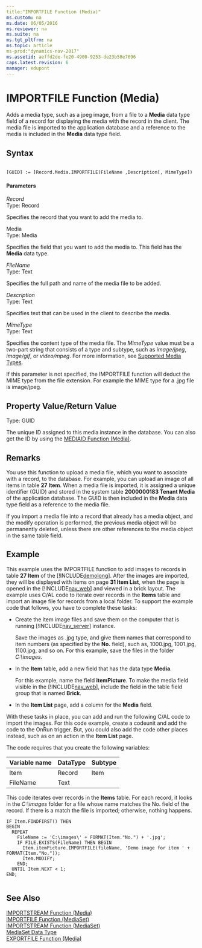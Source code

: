 ```yaml
---
title:"IMPORTFILE Function (Media)"
ms.custom: na
ms.date: 06/05/2016
ms.reviewer: na
ms.suite: na
ms.tgt_pltfrm: na
ms.topic: article
ms-prod:"dynamics-nav-2017"
ms.assetid: aeffd2de-fe20-4900-9253-de23b58e7696
caps.latest.revision: 6
manager: edupont
---
```

# IMPORTFILE Function (Media)
Adds a media type, such as a jpeg image, from a file to a **Media** data type field of a record for displaying the media with the record in the client. The media file is imported to the application database and a reference to the media is included in the **Media** data type field.  
  
## Syntax  
  
```  
  
[GUID] := ]Record.Media.IMPORTFILE(FileName ,Description[, MimeType])  
```  
  
#### Parameters  
 *Record*  
 Type: Record  
  
 Specifies the record that you want to add the media to.  
  
 Media  
 Type: Media  
  
 Specifies the field that you want to add the media to. This field has the **Media** data type.  
  
 *FileName*  
 Type: Text  
  
 Specifies the full path and name of the media file to be added.  
  
 *Description*  
 Type: Text  
  
 Specifies text that can be used in the client to describe the media.  
  
 *MimeType*  
 Type: Text  
  
 Specifies the content type of the media file. The *MimeType* value must be a two\-part string that consists of a type and subtype, such as *image\/jpeg*, *image\/gif*, or *video\/mpeg*. For more information, see [Supported Media Types](Working-With-Media-on-Records.md#SupportedMediaTypes).  
  
 If this parameter is not specified, the IMPORTFILE function will deduct the MIME type from the file extension. For example the MIME type for a .jpg file is image\/jpeg.  
  
## Property Value\/Return Value  
 Type: GUID  
  
 The unique ID assigned to this media instance in the database. You can also get the ID by using the [MEDIAID Function \(Media\)](MEDIAID-Function--Media-.md).  
  
## Remarks  
 You use this function to upload a media file, which you want to associate with a record, to the database. For example, you can upload an image of all items in table **27 Item**. When a media file is imported, it is assigned a unique identifier \(GUID\) and stored in the system table **2000000183 Tenant Media** of the application database. The GUID is then included in the **Media** data type field as a reference to the media file.  
  
 If you import a media file into a record that already has a media object, and the modify operation is performed, the previous media object will be permanently deleted, unless there are other references to the media object in the same table field.  
  
## Example  
 This example uses the IMPORTFILE function to add images to records in table **27 Item** of the [!INCLUDE[demolong](includes/demolong_md.md)]. After the images are imported, they will be displayed with items on page **31 Item List**, when the page is opened in the [!INCLUDE[nav_web](includes/nav_web_md.md)] and viewed in a brick layout. The example uses C\/AL code to iterate over records in the **Items** table and import an image file for records from a local folder. To support the example code that follows, you have to complete these tasks:  
  
-   Create the item image files and save them on the computer that is running [!INCLUDE[nav_server](includes/nav_server_md.md)] instance.  
  
     Save the images as .jpg type, and give them names that correspond to item numbers \(as specified by the **No.** field\), such as, 1000.jpg, 1001.jpg, 1100.jpg, and so on. For this example, save the files in the folder *C:\\images*.  
  
-   In the **Item** table, add a new field that has the data type **Media**.  
  
     For this example, name the field **itemPicture**. To make the media field visible in the [!INCLUDE[nav_web](includes/nav_web_md.md)], include the field in the table field group that is named **Brick**.  
  
-   In the **Item List** page, add a column for the **Media** field.  
  
 With these tasks in place, you can add and run the following C\/AL code to import the images. For this code example, create a codeunit and add the code to the OnRun trigger. But, you could also add the code other places instead, such as on an action in the **Item List** page.  
  
 The code requires that you create the following variables:  
  
|Variable name|DataType|Subtype|  
|-------------------|--------------|-------------|  
|Item|Record|Item|  
|FileName|Text||  
  
 This code iterates over records in the **Items** table. For each record, it looks in the *C:\\images* folder for a file whose name matches the No. field of the record. If there is a match the file is imported; otherwise, nothing happens.  
  
```  
IF Item.FINDFIRST() THEN  
BEGIN  
  REPEAT  
    FileName := 'C:\images\' + FORMAT(Item."No.") + '.jpg';  
    IF FILE.EXISTS(FileName) THEN BEGIN  
      Item.itemPicture.IMPORTFILE(fileName, 'Demo image for item ' + FORMAT(Item."No."));  
      Item.MODIFY;  
    END;  
  UNTIL Item.NEXT < 1;  
END;  
  
```  
  
## See Also  
 [IMPORTSTREAM Function \(Media\)](IMPORTSTREAM-Function--Media-.md)   
 [IMPORTFILE Function \(MediaSet\)](IMPORTFILE-Function--MediaSet-.md)   
 [IMPORTSTREAM Function \(MediaSet\)](IMPORTSTREAM-Function--MediaSet-.md)   
 [MediaSet Data Type](MediaSet-Data-Type.md)   
 [EXPORTFILE Function \(Media\)](EXPORTFILE-Function--Media-.md)